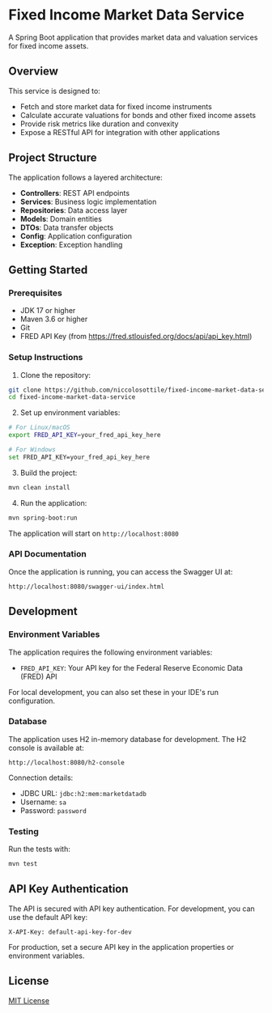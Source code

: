 # Fixed Income Market Data Service
A Spring Boot application that provides market data and valuation services for fixed income assets.

## Overview
This service is designed to:
- Fetch and store market data for fixed income instruments
- Calculate accurate valuations for bonds and other fixed income assets
- Provide risk metrics like duration and convexity
- Expose a RESTful API for integration with other applications

## Project Structure
The application follows a layered architecture:
- **Controllers**: REST API endpoints
- **Services**: Business logic implementation
- **Repositories**: Data access layer
- **Models**: Domain entities
- **DTOs**: Data transfer objects
- **Config**: Application configuration
- **Exception**: Exception handling

## Getting Started

### Prerequisites
- JDK 17 or higher
- Maven 3.6 or higher
- Git
- FRED API Key (from https://fred.stlouisfed.org/docs/api/api_key.html)

### Setup Instructions
1. Clone the repository:
```bash
git clone https://github.com/niccolosottile/fixed-income-market-data-service.git
cd fixed-income-market-data-service
```

2. Set up environment variables:
```bash
# For Linux/macOS
export FRED_API_KEY=your_fred_api_key_here

# For Windows
set FRED_API_KEY=your_fred_api_key_here
```

3. Build the project:
```bash
mvn clean install
```

4. Run the application:
```bash
mvn spring-boot:run
```

The application will start on `http://localhost:8080`

### API Documentation
Once the application is running, you can access the Swagger UI at:
```
http://localhost:8080/swagger-ui/index.html
```

## Development

### Environment Variables
The application requires the following environment variables:
- `FRED_API_KEY`: Your API key for the Federal Reserve Economic Data (FRED) API

For local development, you can also set these in your IDE's run configuration.

### Database
The application uses H2 in-memory database for development. The H2 console is available at:
```
http://localhost:8080/h2-console
```

Connection details:
- JDBC URL: `jdbc:h2:mem:marketdatadb`
- Username: `sa`
- Password: `password`

### Testing
Run the tests with:
```bash
mvn test
```

## API Key Authentication
The API is secured with API key authentication. For development, you can use the default API key:
```
X-API-Key: default-api-key-for-dev
```

For production, set a secure API key in the application properties or environment variables.

## License
[MIT License](LICENSE)
